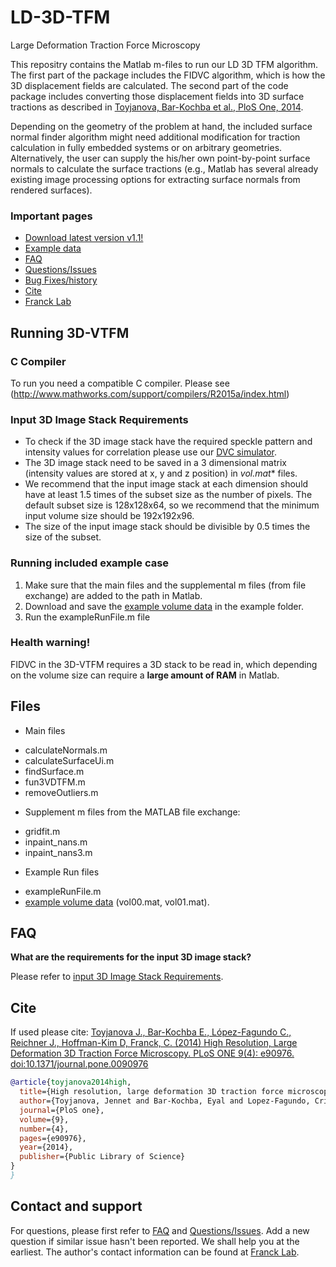 # LD-3D-TFM
Large Deformation Traction Force Microscopy 

This repositry contains the Matlab m-files to run our LD 3D TFM algorithm. The first part of the package includes the FIDVC algorithm, which is how the 3D displacement fields are calculated. The second part of the code package includes converting those displacement fields into 3D surface tractions as described in [Toyjanova, Bar-Kochba et al., PloS One, 2014](http://journals.plos.org/plosone/article?id=10.1371/journal.pone.0090976).

Depending on the geometry of the problem at hand, the included surface normal finder algorithm might need additional modification for traction calculation in fully embedded systems or on arbitrary geometries. Alternatively, the user can supply the his/her own point-by-point surface normals to calculate the surface tractions (e.g., Matlab has several already existing image processing options for extracting surface normals from rendered surfaces).


### Important pages
* [Download latest version v1.1!](https://github.com/FranckLab/LD-3D-TFM/releases)
* [Example data](https://app.globus.org/file-manager?origin_id=86401693-5974-4013-b498-eb4484e08eb4&origin_path=%2FFranckLab%2FLD-3D-TFM_example%2F)
* [FAQ](https://github.com/FranckLab/LD-3D-TFM#faq)
* [Questions/Issues](https://github.com/FranckLab/LD-3D-TFM/issues)
* [Bug Fixes/history](https://github.com/FranckLab/LD-3D-TFM/wiki/Bug-Fixes!)
* [Cite](https://github.com/FranckLab/LD-3D-TFM#cite)
* [Franck Lab](http://franck.engin.brown.edu)
 
## Running 3D-VTFM

### C Compiler
To run you need a compatible C compiler. Please see
(http://www.mathworks.com/support/compilers/R2015a/index.html)

### Input 3D Image Stack Requirements
* To check if the 3D image stack have the required speckle pattern and intensity values for correlation please use our [DVC simulator](https://github.com/FranckLab/DVC-Simulator).
* The 3D image stack need to be saved in a 3 dimensional matrix (intensity values are stored at x, y and z position) in **vol*.mat** files.  
* We recommend that the input image stack at each dimension should have at least 1.5 times of the subset size as the number of pixels. The default subset size is 128x128x64, so we recommend that the minimum input volume size should be 192x192x96.
* The size of the input image stack should be divisible by 0.5 times the size of the subset. 

### Running included example case
1. Make sure that the main files and the supplemental m files (from file exchange) are added to the path in Matlab.
2. Download and save the [example volume data](https://app.globus.org/file-manager?origin_id=86401693-5974-4013-b498-eb4484e08eb4&origin_path=%2FFranckLab%2FLD-3D-TFM_example%2F) in the example folder. 
3. Run the exampleRunFile.m file

### Health warning!
FIDVC in the 3D-VTFM requires a 3D stack to be read in, which depending on the volume size can require a **large amount of RAM** in Matlab.

## Files
* Main files
 - calculateNormals.m
 - calculateSurfaceUi.m
 - findSurface.m
 - fun3VDTFM.m
 - removeOutliers.m

* Supplement m files from the MATLAB file exchange:
 - gridfit.m
 - inpaint_nans.m
 - inpaint_nans3.m

* Example Run files
 - exampleRunFile.m
 - [example volume data](https://app.globus.org/file-manager?origin_id=86401693-5974-4013-b498-eb4484e08eb4&origin_path=%2FFranckLab%2FLD-3D-TFM_example%2F) (vol00.mat, vol01.mat).

## FAQ
**What are the requirements for the input 3D image stack?**

Please refer to [input 3D Image Stack Requirements](https://github.com/FranckLab/FIDVC/blob/master/README.md#input-3d-image-stack-requirements).


## Cite
If used please cite:
[Toyjanova J., Bar-Kochba E., López-Fagundo C., Reichner J., Hoffman-Kim D, Franck, C. (2014) High Resolution, Large Deformation 3D Traction Force Microscopy. PLoS ONE 9(4): e90976. doi:10.1371/journal.pone.0090976](http://journals.plos.org/plosone/article?id=10.1371/journal.pone.0090976)

```bibtex
@article{toyjanova2014high,
  title={High resolution, large deformation 3D traction force microscopy},
  author={Toyjanova, Jennet and Bar-Kochba, Eyal and Lopez-Fagundo, Cristina and Reichner, Jonathan and Hoffman-Kim, Diane and Franck, Christian},
  journal={PloS one},
  volume={9},
  number={4},
  pages={e90976},
  year={2014},
  publisher={Public Library of Science}
}
}
```

## Contact and support
For questions, please first refer to [FAQ](https://github.com/FranckLab/LD-3D-TFM#faq) and [Questions/Issues](https://github.com/FranckLab/LD-3D-TFM/issues). Add a new question if similar issue hasn't been reported. We shall help you at the earliest. The author's contact information can be found at [Franck Lab](http://franck.engin.brown.edu).

